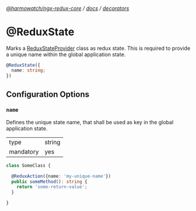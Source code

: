 ###### [@harmowatch/ngx-redux-core](../../README.md) / [docs](../index.md) / [decorators](./index.md)
 
# @ReduxState

Marks a [ReduxStateProvider](../api/redux-state-provider.md) class as redux state.
This is required to provide a unique name within the global application state.

```ts
@ReduxState({
  name: string;
})
```

## Configuration Options

### ```name```

Defines the unique state name, that shall be used as key in the global application state.

|               |                                  |
| ------------- | -------------------------------- |
| type          | string                           |
| mandatory     | yes                              |

```ts
class SomeClass { 

  @ReduxAction({name: 'my-unique-name'})
  public someMethod(): string {
    return 'some-return-value';
  }

}
```
